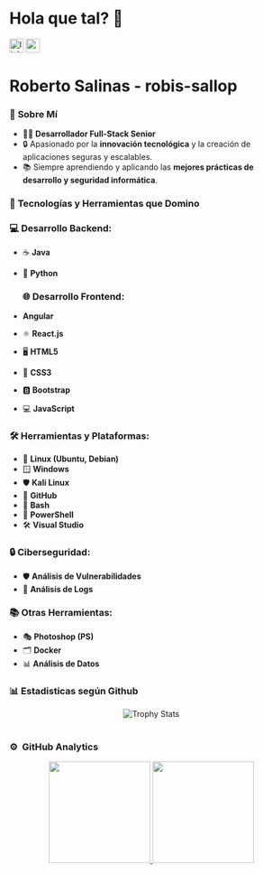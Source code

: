 <h1 align="left">Hola que tal? 👋</h1>

<div align="left">
  <img src="https://img.shields.io/static/v1?message=LinkedIn&logo=linkedin&label=&color=8a2be2&logoColor=fff&labelColor=8a2be2&style=for-the-badge" height="25" alt="linkedin logo"  />
  <img src="https://komarev.com/ghpvc/?username=robis-sallop&style=for-the-badge&color=blueviolet" height="25" alt="profile views" />
  
</div>

<h1 align="left">Roberto Salinas - robis-sallop</h1>

### 🚀 **Sobre Mí**

- 👨‍💻 **Desarrollador Full-Stack Senior**  
- 🔒 Apasionado por la **innovación tecnológica** y la creación de aplicaciones seguras y escalables.  
- 📚 Siempre aprendiendo y aplicando las **mejores prácticas de desarrollo y seguridad informática**.

### 🚀 **Tecnologías y Herramientas que Domino**

### 💻 **Desarrollo Backend:**  
- ☕ **Java**  
- 🐍 **Python**

  ### 🌐 **Desarrollo Frontend:**
- **Angular**
- ⚛️ **React.js**  
- 🖥️ **HTML5**  
- 🎨 **CSS3**  
- 🅱️ **Bootstrap**  
- 💻 **JavaScript**  

### 🛠️ **Herramientas y Plataformas:**  
- 🐧 **Linux (Ubuntu, Debian)**  
- 🪟 **Windows**  
- 🛡️ **Kali Linux**  
- 🔄 **GitHub**  
- 🐚 **Bash**  
- 🧠 **PowerShell**  
- 🛠️ **Visual Studio**  

### 🔒 **Ciberseguridad:**  
- 🛡️ **Análisis de Vulnerabilidades**  
- 📜 **Análisis de Logs**  

### 📚 **Otras Herramientas:**  
- 🎭 **Photoshop (PS)**  
- 🗂️ **Docker**  
- 📊 **Análisis de Datos**  

### 📊 **Estadisticas según Github**
<div align="center">
  <img src="https://github-profile-trophy.vercel.app/?username=robis-sallop&theme=onestar&no-frame=true&margin-w=15" alt="Trophy Stats"/>
</div>
<br>

### ⚙️ &nbsp;GitHub Analytics

<p align="center">
<a href="https://github.com/robis-sallop">
  <img height="180em" src="https://github-readme-stats-eight-theta.vercel.app/api?username=robis-sallop&show_icons=true&theme=algolia&include_all_commits=true&count_private=true"/>
  <img height="180em" src="https://github-readme-stats-eight-theta.vercel.app/api/top-langs/?username=robis-sallop&layout=compact&langs_count=8&theme=algolia"/>
</a>
</p>
